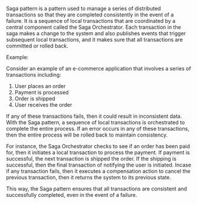 

Saga pattern is a pattern used to manage a series of distributed transactions so that they are completed consistently in the event of a failure. It is a sequence of local transactions that are coordinated by a central component called the Saga Orchestrator. Each transaction in the saga makes a change to the system and also publishes events that trigger subsequent local transactions, and it makes sure that all transactions are committed or rolled back.

Example:

Consider an example of an e-commerce application that involves a series of transactions including:

1. User places an order
2. Payment is processed
3. Order is shipped
4. User receives the order

If any of these transactions fails, then it could result in inconsistent data. With the Saga pattern, a sequence of local transactions is orchestrated to complete the entire process. If an error occurs in any of these transactions, then the entire process will be rolled back to maintain consistency.

For instance, the Saga Orchestrator checks to see if an order has been paid for, then it initiates a local transaction to process the payment. If payment is successful, the next transaction is shipped the order. If the shipping is successful, then the final transaction of notifying the user is initiated. Incase if any transaction fails, then it executes a compensation action to cancel the previous transaction, then it returns the system to its previous state.

This way, the Saga pattern ensures that all transactions are consistent and successfully completed, even in the event of a failure.